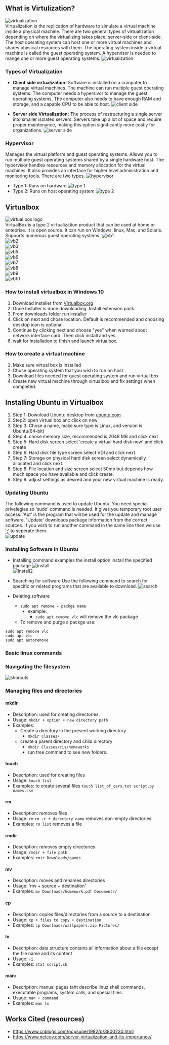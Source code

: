 ## What is Virtulization?

![virtualization](vitualization.png)<br>
Virtualization is the replication of hardware to simulate a virtual machine inside a physical machine. There are two general types of virtualization depending on where the virtualizing takes place, server-side or client-side. The host operating system can host one or more virtual machines and shares physical resources with them. The operating system inside a virtual machine is called the guest operating system. A hypervisor is needed to mange one or more guest operating systems. 
![virtualization](virtualization2.png)<br>

### Types of Virtualization

- **Client side virtualization:** Software is installed on a computer to manage virtual machines. The machine can run multiple guest operating systems. The computer needs a hypersivor to manage the guest operating systems, The computer also needs to have enough RAM and storage, and a capable CPU to be able to host.
![client side](client.png)<br>

- **Server side Virtualization:** The process of restructuring a single server into smaller isolated servers. Servers take up a lot of space and require proper maintenance, making this option significantly more costly for organizations.
![server side](server.png)<br>

### Hypervisor
Manages the virtual platform and guest operating systems. Allows you to run multiple guest operating systems shared by a single hardware host. The hypervisor handles resources and memory allocation for the virtual machines. It also provides an interface for higher level administration and monitoring tools. There are two types.
![hypervisor](hypervisor.png)<br>
* Type 1: Runs on hardware 
![type 1](type1.png)<br>
* Type 2: Runs on host operating system
![type 2](type2.png)<br>

## Virtualbox
![virtual box logo](logo.png)<br>
VirtualBox is a type 2 virtualization product that can be used at home or enteprise. It is open source. It can run on Windows, linux, Mac, and Solaris. Supports numerous guest operating systems.
![vb1](vb1.png)<br>
![vb2](vb2.png)<br>
![vb3](vb3.png)<br>
![vb5](vb5.png)<br>
![vb6](vb6.png)<br>
![vb7](vb7.png)<br>
![vb8](vb8.png)<br>
![vb9](vb9.png)<br>
![vb10](vm10.png)<br>



### How to install virtualbox in Windows 10
1) Download installer from [Virtualbox.org](httops://www.virtualbox.org/) 
2) Once Installer is done downloading. Install extension pack. 
3) From downloads folder run installer
4) Click on next and chose location. Default is recommended and choosing desktop icon is optional.
5) Continue by clicking next and choose "yes" when warned about network interface card. Then click install and yes.
6) wait for installation to finish and launch virtualbox.

### How to create a virtual machine 
1. Make sure virtual box is installed 
2. Chose operating system that you wish to run on host
3. Download files needed for guest operating system and run virtual box
4. Create new virtual machine through virtualbox and fix settings when completed.


## Installing Ubuntu in Virtualbox
1. Step 1: Download Ubuntu desktop from [ubuntu.com](https://ubuntu.com/download/desktop) 
2. Step2: open virtual box anc click on new
3. Step 3: Chose a name, make sure type is Linux, and version is Ubuntu(64-bit)
4. Step 4: chose memory size, recommended is 2048 MB and click next
5. Step 5: Hard disk screen select 'create a virtual hard disk now' and click create
6. Step 6: Hard disk file type screen select VDI and click next.
7. Step 7: Storage on physical hard disk screen select dynamically allocated and click next.
8. Step 8: File location and size screen select 50mb but depends how much space you have available and click create.
9. Step 9: adjust settings as desired and your new virtual machine is ready.

### Updating Ubuntu
The following command is used to update Ubuntu. You need special privelegies so 'sudo' command is needed. It gives you temporary root user access. 'Apt' is the program that will be used for the update and manage software. 'Update' downloads package information from the correct sources. If you wish to run another command in the same line then we use ';' to seperate them.  
![update](ubuntuupdate.png)<br>


### Installing Software in Ubuntu
* Installing command examples 
  the install option install the specified package
![install](installing.png)<br>
![install2](install2.png)<br>

* Searching for software
Use the following command to search for specific or related programs that are available to download. 
![search](search.png)<br>

* Deleting software  
    * `sudo apt remove + packge name`
        * example:
          * `sudo apt remove vlc` will remove the vlc package 
    * To remove and purge a packge use:
```
sudo apt remove vlc
sudo apt vlc
sudo apt autoremove
```

### Basic linux commands

### Navigating the filesystem 

![shorcuts](shorcuts2.png)<br>

### Managing files and directories 

#### mkdir
* Description: used for creating directories.
* Usage: `mkdir + option + new directory path`
* Examples: 
  * Create a directory in the present working directory
    * `mkdir Classes/`
  * create a parent directory and child directory
    * `mkdir Classes/cis/homeworks`
    * run tree command to see new folders.

#### touch
* Description: used for creating files  
* Usage: `touch list`
* Examples: to create several files
  `touch list_of_cars.txt script.py names.csv`


#### rm
* Description: removes files
* Usage: `rm`
`rm -r + directory name` removes non-empty directories
* Examples: `rm list` removes a file
  
#### rmdir
* Description: removes empty directories
* Usage:  `rmdir + file path` 
* Examples: `rmir Downloads/games`

#### mv
* Description: moves and renames directories
* Usage: `mv + source + destination'
* Examples: `mv Downloads/homeowrk.pdf Documents/`

#### cp
* Description: copies files/directories from a source to a destination
* Usage: `cp + files to copy + destination`
* Examples: `cp Downloads/wallpapers.zip Pictures/`
  
#### In
* Description: data structure contains all information about a file except the file name and its content
* Usage: `-i`
* Examples: `stat script.sh`

#### man: 
* Description: manual pages taht describe  linuz shell commands, executable programs, system calls, and special files. 
* Usage: `man + command`
* Examples: `man ls`


## Works Cited (resources)
* https://www.cnblogs.com/popsuper1982/p/3800230.html
* https://www.netcov.com/server-virtualization-and-its-importance/